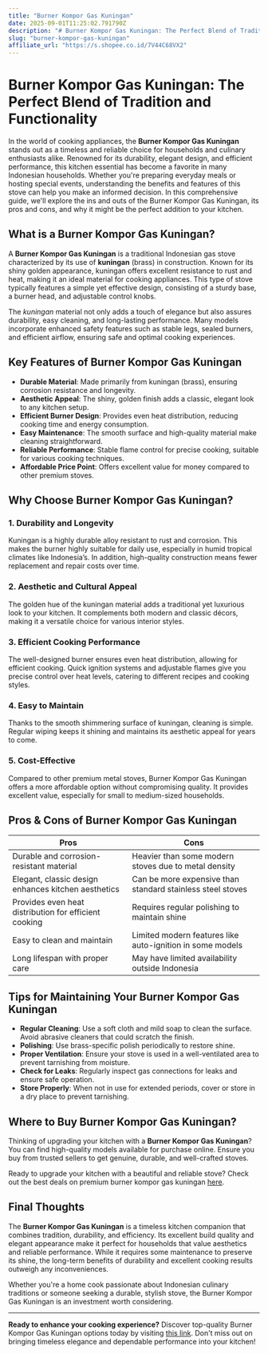```yaml
---
title: "Burner Kompor Gas Kuningan"
date: 2025-09-01T11:25:02.791790Z
description: "# Burner Kompor Gas Kuningan: The Perfect Blend of Tradition and Functionality..."
slug: "burner-kompor-gas-kuningan"
affiliate_url: "https://s.shopee.co.id/7V44C68VX2"
---
```

# Burner Kompor Gas Kuningan: The Perfect Blend of Tradition and Functionality

In the world of cooking appliances, the **Burner Kompor Gas Kuningan** stands out as a timeless and reliable choice for households and culinary enthusiasts alike. Renowned for its durability, elegant design, and efficient performance, this kitchen essential has become a favorite in many Indonesian households. Whether you're preparing everyday meals or hosting special events, understanding the benefits and features of this stove can help you make an informed decision. In this comprehensive guide, we'll explore the ins and outs of the Burner Kompor Gas Kuningan, its pros and cons, and why it might be the perfect addition to your kitchen.

## What is a Burner Kompor Gas Kuningan?

A **Burner Kompor Gas Kuningan** is a traditional Indonesian gas stove characterized by its use of **kuningan** (brass) in construction. Known for its shiny golden appearance, kuningan offers excellent resistance to rust and heat, making it an ideal material for cooking appliances. This type of stove typically features a simple yet effective design, consisting of a sturdy base, a burner head, and adjustable control knobs.

The *kuningan* material not only adds a touch of elegance but also assures durability, easy cleaning, and long-lasting performance. Many models incorporate enhanced safety features such as stable legs, sealed burners, and efficient airflow, ensuring safe and optimal cooking experiences.

## Key Features of Burner Kompor Gas Kuningan

- **Durable Material**: Made primarily from kuningan (brass), ensuring corrosion resistance and longevity.
- **Aesthetic Appeal**: The shiny, golden finish adds a classic, elegant look to any kitchen setup.
- **Efficient Burner Design**: Provides even heat distribution, reducing cooking time and energy consumption.
- **Easy Maintenance**: The smooth surface and high-quality material make cleaning straightforward.
- **Reliable Performance**: Stable flame control for precise cooking, suitable for various cooking techniques.
- **Affordable Price Point**: Offers excellent value for money compared to other premium stoves.

## Why Choose Burner Kompor Gas Kuningan?

### 1. Durability and Longevity

Kuningan is a highly durable alloy resistant to rust and corrosion. This makes the burner highly suitable for daily use, especially in humid tropical climates like Indonesia’s. In addition, high-quality construction means fewer replacement and repair costs over time.

### 2. Aesthetic and Cultural Appeal

The golden hue of the kuningan material adds a traditional yet luxurious look to your kitchen. It complements both modern and classic décors, making it a versatile choice for various interior styles.

### 3. Efficient Cooking Performance

The well-designed burner ensures even heat distribution, allowing for efficient cooking. Quick ignition systems and adjustable flames give you precise control over heat levels, catering to different recipes and cooking styles.

### 4. Easy to Maintain

Thanks to the smooth shimmering surface of kuningan, cleaning is simple. Regular wiping keeps it shining and maintains its aesthetic appeal for years to come.

### 5. Cost-Effective

Compared to other premium metal stoves, Burner Kompor Gas Kuningan offers a more affordable option without compromising quality. It provides excellent value, especially for small to medium-sized households.

## Pros & Cons of Burner Kompor Gas Kuningan

| **Pros** | **Cons** |
| --- | --- |
| Durable and corrosion-resistant material | Heavier than some modern stoves due to metal density |
| Elegant, classic design enhances kitchen aesthetics | Can be more expensive than standard stainless steel stoves |
| Provides even heat distribution for efficient cooking | Requires regular polishing to maintain shine |
| Easy to clean and maintain | Limited modern features like auto-ignition in some models |
| Long lifespan with proper care | May have limited availability outside Indonesia |

## Tips for Maintaining Your Burner Kompor Gas Kuningan

- **Regular Cleaning**: Use a soft cloth and mild soap to clean the surface. Avoid abrasive cleaners that could scratch the finish.
- **Polishing**: Use brass-specific polish periodically to restore shine.
- **Proper Ventilation**: Ensure your stove is used in a well-ventilated area to prevent tarnishing from moisture.
- **Check for Leaks**: Regularly inspect gas connections for leaks and ensure safe operation.
- **Store Properly**: When not in use for extended periods, cover or store in a dry place to prevent tarnishing.

## Where to Buy Burner Kompor Gas Kuningan?

Thinking of upgrading your kitchen with a **Burner Kompor Gas Kuningan**? You can find high-quality models available for purchase online. Ensure you buy from trusted sellers to get genuine, durable, and well-crafted stoves. 

Ready to upgrade your kitchen with a beautiful and reliable stove? Check out the best deals on premium burner kompor gas kuningan [here](https://s.shopee.co.id/7V44C68VX2).

## Final Thoughts

The **Burner Kompor Gas Kuningan** is a timeless kitchen companion that combines tradition, durability, and efficiency. Its excellent build quality and elegant appearance make it perfect for households that value aesthetics and reliable performance. While it requires some maintenance to preserve its shine, the long-term benefits of durability and excellent cooking results outweigh any inconveniences.

Whether you're a home cook passionate about Indonesian culinary traditions or someone seeking a durable, stylish stove, the Burner Kompor Gas Kuningan is an investment worth considering.

---

**Ready to enhance your cooking experience?** Discover top-quality Burner Kompor Gas Kuningan options today by visiting [this link](https://s.shopee.co.id/7V44C68VX2). Don't miss out on bringing timeless elegance and dependable performance into your kitchen!